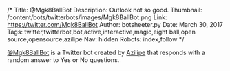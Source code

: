 /*
Title: @Mgk8BallBot
Description: Outlook not so good.
Thumbnail: /content/bots/twitterbots/images/Mgk8BallBot.png
Link: https://twitter.com/Mgk8BallBot
Author: botsheeter.py
Date: March 30, 2017
Tags: twitter,twitterbot,bot,active,interactive,magic,eight ball,open source,opensource,azilipe
Nav: hidden
Robots: index,follow
*/

[@Mgk8BallBot](https://twitter.com/Mgk8BallBot) is a Twitter bot created by [Azilipe](https://twitter.com/Azilipe) that responds with a random answer to Yes or No questions.
